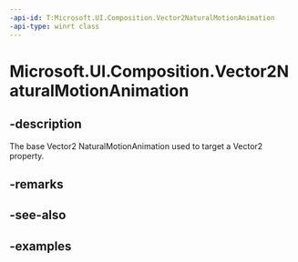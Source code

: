 ```yaml
---
-api-id: T:Microsoft.UI.Composition.Vector2NaturalMotionAnimation
-api-type: winrt class
---
```


<!-- Class syntax.
public class Vector2NaturalMotionAnimation : NaturalMotionAnimation, NaturalMotionAnimation
-->

# Microsoft.UI.Composition.Vector2NaturalMotionAnimation

## -description

The base Vector2 NaturalMotionAnimation used to target a Vector2 property.

## -remarks

## -see-also

## -examples

